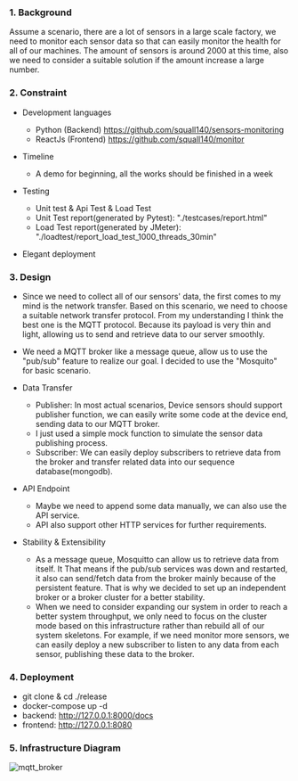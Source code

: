 ### 1. Background

Assume a scenario, there are a lot of sensors in a large scale factory, we need to monitor each sensor data so that can easily monitor the health for all of our machines. The amount of sensors is around 2000 at this time, also we need to consider a suitable solution if the amount increase a large number.

### 2. Constraint

- Development languages 
  - Python (Backend)     https://github.com/squall140/sensors-monitoring
  - ReactJs (Frontend)   https://github.com/squall140/monitor

- Timeline 
  - A demo for beginning, all the works should be finished in a week
- Testing
  - Unit test & Api Test & Load Test
  - Unit Test report(generated by Pytest):  "./testcases/report.html" 
  - Load Test report(generated by JMeter):  "./loadtest/report_load_test_1000_threads_30min"
- Elegant deployment

### 3. Design

- Since we need to collect all of our sensors' data, the first comes to my mind is the network transfer. Based on this scenario, we need to choose a suitable network transfer protocol. From my understanding I think the best one is the MQTT protocol. Because its payload is very thin and light, allowing us to send and retrieve data to our server smoothly.

- We need a MQTT broker like a message queue, allow us to use the "pub/sub" feature to realize our goal. I decided to use the "Mosquito" for basic scenario.

- Data Transfer
  - Publisher: In most actual scenarios, Device sensors should support publisher function, we can easily write some code at the device end, sending data to our MQTT broker.
  - I just used a simple mock function to simulate the sensor data publishing process. 
  - Subscriber: We can easily deploy subscribers to retrieve data from the broker and transfer related data into our sequence database(mongodb).

- API Endpoint
  - Maybe we need to append some data manually, we can also use the API service.
  - API also support other HTTP services for further requirements.
  
- Stability & Extensibility
  - As a message queue, Mosquitto can allow us to retrieve data from itself. It That means if the pub/sub services was down and restarted, it also can send/fetch data from the broker mainly because of the persistent feature. That is why we decided to set up an independent broker or a broker cluster for a better stability.
  - When we need to consider expanding our system in order to reach a better system throughput, we only need to focus on the cluster mode based on this infrastructure rather than rebuild all of our system skeletons. For example, if we need monitor more sensors, we can easily deploy a new subscriber to listen to any data from each sensor, publishing these data to the broker. 

### 4. Deployment

- git clone & cd ./release
- docker-compose up -d
- backend: http://127.0.0.1:8000/docs
- frontend: http://127.0.0.1:8080

### 5. Infrastructure Diagram

![mqtt_broker](https://github.com/squall140/sensors-monitoring/assets/2128238/6126427a-97ee-463c-8aa1-a2c5053bf56b)



  

  

  

  